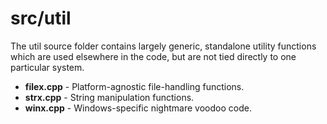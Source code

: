 # src/util

The util source folder contains largely generic, standalone utility functions which are used elsewhere in the code, but are not tied directly to one particular system.

* **filex.cpp** - Platform-agnostic file-handling functions.
* **strx.cpp** - String manipulation functions.
* **winx.cpp** - Windows-specific nightmare voodoo code.
